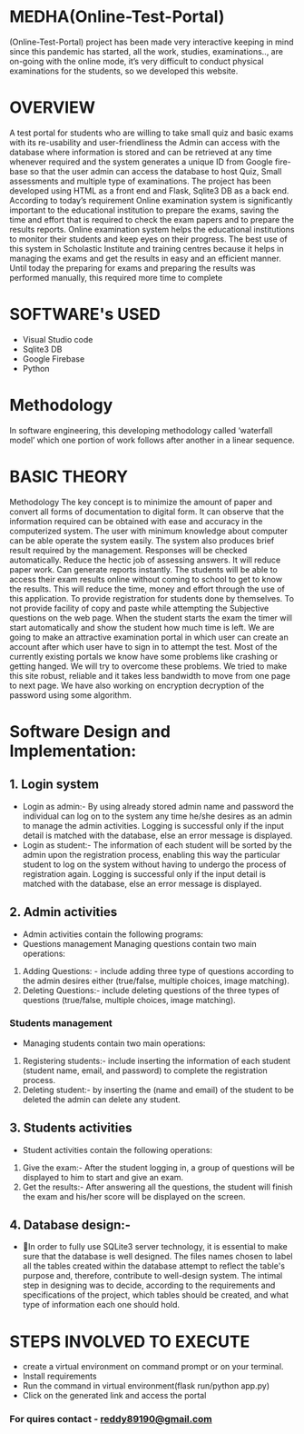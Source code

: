 # MEDHA(Online-Test-Portal) 
(Online-Test-Portal) project has been made very interactive keeping in mind since this pandemic has started, all the work, studies, examinations.., are on-going with the online mode, it’s very difficult to conduct physical examinations for the students, so we developed this website.
# OVERVIEW
A test portal for students who are willing to take small quiz and basic exams with its re-usability and user-friendliness the Admin can access with the database where information is stored and can be retrieved at any time whenever required and the system generates a unique ID from Google fire-base so that the user admin can access the database to host Quiz, Small assessments and multiple type of examinations. The project has been developed using HTML as a front end and Flask, Sqlite3 DB as a back end. According to today’s requirement Online examination system is significantly important to the educational institution to prepare the exams, saving the time and effort that is required to check the exam papers and to prepare the results reports. Online examination system helps the educational institutions to monitor their students and keep eyes on their progress. The best use of this system in Scholastic Institute and training centres because it helps in managing the exams and get the results in easy and an efficient manner. Until today the preparing for exams and preparing the results was performed manually, this required more time to complete
#  SOFTWARE's USED
 * Visual Studio code
 * Sqlite3 DB
 * Google Firebase
 * Python
# Methodology
 In software engineering, this developing methodology called ‘waterfall model’ which one portion of work follows after another in a linear sequence.
# BASIC THEORY
Methodology
The key concept is to minimize the amount of paper and convert all forms of documentation to digital form. It can observe that the information required can be obtained with ease and accuracy in the computerized system. The user with minimum knowledge about computer can be able operate the system easily. The system also produces brief result required by the management. Responses will be checked automatically. Reduce the hectic job of assessing answers. It will reduce paper work. Can generate reports instantly. The students will be able to access their exam results online without coming to school to get to know the results. This will reduce the time, money and effort through the use of this application. To provide registration for students done by themselves. To not provide facility of copy and paste while attempting the Subjective questions on the web page. When the student starts the exam the timer will start automatically and show the student how much time is left. We are going to make an attractive examination portal in which user can create an account after which user have to sign in to attempt the test. Most of the currently existing portals we know have some problems like crashing or getting hanged. We will try to overcome these problems. We tried to make this site robust, reliable and it takes less bandwidth to move from one page to next page. We have also working on encryption decryption of the password using some algorithm.
# Software Design and Implementation:
## 1. Login system
* Login as admin:- By using already stored admin name and password the individual can log on to the system any time he/she desires as an admin to manage the admin activities. Logging is successful only if the input detail is matched with the database, else an error message is displayed.
* Login as student:- The information of each student will be sorted by the admin upon the registration process, enabling this way the particular student to log on the system without having to undergo the process of registration again. Logging is successful only if the input detail is matched with the database, else an error message is displayed.
## 2. Admin activities
* Admin activities contain the following programs:
* Questions management Managing questions contain two main operations: 
 1. Adding Questions: - include adding three type of questions according to the admin desires either (true/false, multiple choices, image matching).
 2. Deleting Questions:- include deleting questions of the three types of questions (true/false, multiple choices, image matching).
### Students management
* Managing students contain two main operations: 
 1. Registering students:- include inserting the information of each student (student name, email, and password) to complete the registration process.
 2. Deleting student:- by inserting the (name and email) of the student to be deleted the admin can delete any student. 
 ## 3. Students activities 
 * Student activities contain the following operations:
 1. Give the exam:- After the student logging in, a group of questions will be displayed to him to start and give an exam.
 2. Get the results:- After answering all the questions, the student will finish the exam and his/her score will be displayed on the screen.
 ## 4. Database design:-
 * In order to fully use SQLite3 server technology, it is essential to make sure that the database is well designed. The files names chosen to label all the tables created within the database attempt to reflect the table's purpose and, therefore, contribute to well-design system. The intimal step in designing was to decide, according to the requirements and specifications of the project, which tables should be created, and what type of information each one should hold.
 # STEPS INVOLVED TO EXECUTE
 - create a virtual environment on command prompt or on your terminal.
 -  Install requirements
 -  Run the command in virtual environment(flask run/python app.py)
 -  Click on the generated link and access the portal

### For quires contact - reddy89190@gmail.com
